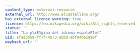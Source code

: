 ```yaml
---
content_type: external-resource
external_url: http://www.elcastellano.org/
has_external_license_warning: true
license: https://en.wikipedia.org/wiki/All_rights_reserved
status: ''
title: "La p\xE1gina del idioma espa\xF1ol"
uid: afad3db9-ff7f-4b73-abbd-abf94bb1896f
wayback_url: ''
---
```

